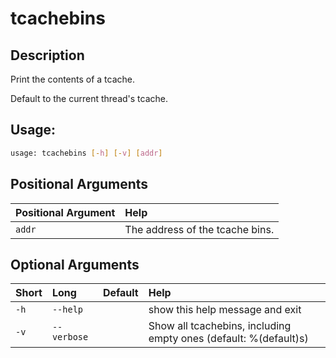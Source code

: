 



# tcachebins

## Description


Print the contents of a tcache.

Default to the current thread's tcache.
## Usage:


```bash
usage: tcachebins [-h] [-v] [addr]

```
## Positional Arguments

|Positional Argument|Help|
| :--- | :--- |
|`addr`|The address of the tcache bins.|

## Optional Arguments

|Short|Long|Default|Help|
| :--- | :--- | :--- | :--- |
|`-h`|`--help`||show this help message and exit|
|`-v`|`--verbose`||Show all tcachebins, including empty ones (default: %(default)s)|
